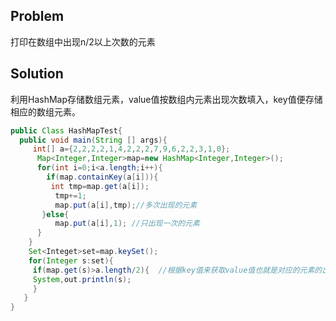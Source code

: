 ## Problem 

打印在数组中出现n/2以上次数的元素

## Solution

利用HashMap存储数组元素，value值按数组内元素出现次数填入，key值便存储相应的数组元素。

```java
public Class HashMapTest{
  public void main(String [] args){
     int[] a={2,2,2,2,1,4,2,2,2,7,9,6,2,2,3,1,0};
      Map<Integer,Integer>map=new HashMap<Integer,Integer>();
      for(int i=0;i<a.length;i++){
        if(map.containKey(a[i])){
         int tmp=map.get(a[i]);
          tmp+=1;
          map.put(a[i],tmp);//多次出现的元素
       }else{
          map.put(a[i],1); //只出现一次的元素
      }
    }
    Set<Integet>set=map.keySet();
    for(Integer s:set){
     if(map.get(s)>a.length/2){  //根据key值来获取value值也就是对应的元素的出现次数
     System,out.println(s);
     }
   }
}
```


